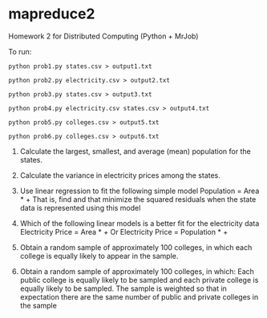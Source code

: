# mapreduce2

Homework 2 for Distributed Computing (Python + MrJob)

To run:

`python prob1.py states.csv > output1.txt`

`python prob2.py electricity.csv > output2.txt`

`python prob3.py states.csv > output3.txt`

`python prob4.py electricity.csv states.csv > output4.txt`

`python prob5.py colleges.csv > output5.txt`

`python prob6.py colleges.csv > output6.txt`

1. Calculate the largest, smallest, and average (mean) population for the states.

2. Calculate the variance in electricity prices among the states.

3. Use linear regression to fit the following simple model
Population = Area * <alpha> + <beta>
That is, find <alpha> and <beta> that minimize the squared residuals when the state data is represented using this model

4. Which of the following linear models is a better fit for the electricity data
Electricity Price = Area * <alpha> + <beta>
Or
Electricity Price = Population * <alpha> + <beta>

5. Obtain a random sample of approximately 100 colleges, in which each college is equally likely to appear in the sample.

6. Obtain a random sample of approximately 100 colleges, in which:
Each public college is equally likely to be sampled and each private college is equally likely to be sampled.
The sample is weighted so that in expectation there are the same number of public and private colleges in the sample
